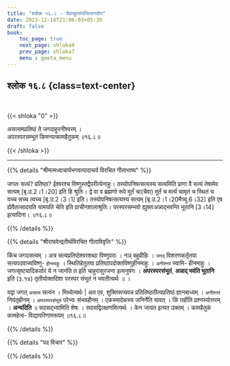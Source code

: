 ```yaml
---
title: "श्लोक १६.८ - दैवासुरसंपत्विभागयोग"
date: 2023-12-16T21:06:03+05:30
draft: false
book:
    toc_page: true
    next_page: shloka9
    prev_page: shloka7
    menu : geeta_menu
---
```




## श्लोक १६.८ {class=text-center}

<br/>

{{< shloka  "0"  >}}

असत्यमप्रतिष्ठं ते जगदाहुरनीश्वरम् ।  
अपरस्परसम्भूतं किमन्यत्कामहैतुकम् ॥१६.८॥

{{< /shloka >}}

---


{{% details "श्रीमत्मध्वाचार्यभगवत्पादाचर्य विरचित  गीताभाष्य" %}}

जगतः सत्यं? प्रतिष्ठा? ईश्वरश्च विष्णुस्तद्वैपरीत्येनाहुः। तस्योपनिषत्सत्यस्य सत्यमिति प्राणा वै सत्यं तेषामेव सत्यम् [बृ.उ.2।1।20] इति हि श्रुतिः। द्वे वा व ब्रह्मणो रूपे मूर्तं चा(चैवा) मूर्तं च मर्त्यं चामृतं च स्थितं च यच्च सच्च त्यच्च [बृ.उ.2।3।1] इति। तस्योपनिषत्सत्यस्य सत्यम् [बृ.उ.2।1।20मैत्र्यु.6।32] इति एष ह्येवैतत्सादयति यामयति चेति इति प्राचीनशालाश्रुतिः। परस्परसम्भवो ह्युक्तःअन्नाद्भवन्ति भूतानि [3।14] इत्यादिना। ॥१६.८॥

{{% /details %}}



{{% details "श्रीराघवेन्द्रतीर्थविरचित गीताविवृतिः" %}}

किंच जगदसत्यम्‌ । 
अत्र सत्यप्रतिष्ठेश्वरशब्दा विष्णुपराः । 
नञ् बहुव्रीहिः । `जगद्‌` विशरणकर्तृतया 
सत्यपदवाच्यविष्णु- `हीनमाहुः` ।
स्थितिहेतुतया प्रतिष्ठापदोक्तविष्णुहीनमाहुः । 
`अनीश्नरं` स्वामि- हीनमाहुः ।
जगत्सृष्टयादिकर्तारं ये न जानंति त इति 
चाहुरासुरजना इत्यनुषंगः ।
**अपरस्परसंभूतं**, **अन्नाद्‌ भवंति भूतानि** इति 
(३.१४) तृतीयोक्तदिशा परस्पर संभूतं न भवतीत्यर्थः ॥ ।   

यद्वा जगत् `असत्य` सत्यंन । मिथ्येत्यर्थः | 
अत एव, 
शुक्तिरूप्यवन्न प्रतितिष्ठतीत्यप्रतिष्ठं 
ज्ञानबाध्यम्‌ । `अनीश्नरं` नियंतृहीनम्‌ ।
`अपरस्परसंभूतं` परेभ्यः संभवहीनम्‌ । 
एकस्मादेकस्य जनिर्नेति यावत्‌ । 
किं तर्हीति प्रश्नस्योत्तरम्‌ । **अन्यदिति** ॥ 
सदसद्भ्यामिति शेषः । सदसद्विलक्षणमित्यर्थः । 
केन जायत इत्यत उक्तम्‌ । कामहैतुकं 
कामहेत्व- विद्यापरिणामरूपम्‌ ॥१६.८॥

{{% /details %}}



{{% details "पद विचार" %}}


{{% /details %}}
